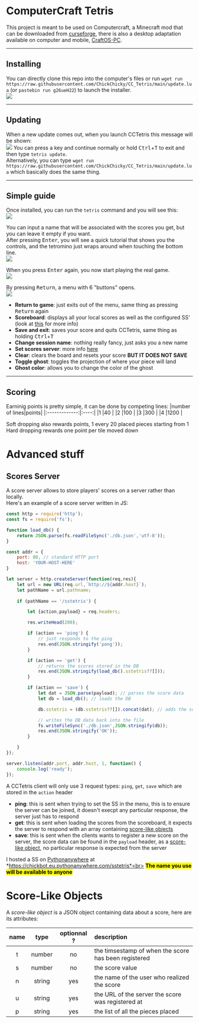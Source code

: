 # ComputerCraft Tetris

This project is meant to be used on Computercraft, a Minecraft mod that can be downloaded from [curseforge](https://www.curseforge.com/minecraft/mc-mods/cc-tweaked), there is also a desktop adaptation available on computer and mobile, [CraftOS-PC](https://www.craftos-pc.cc/).

---

## Installing

You can directly clone this repo into the computer's files or run `wget run https://raw.githubusercontent.com/ChickChicky/CC_Tetris/main/update.lua` (or `pastebin run g26ueH22`) to launch the installer.<br>
![](img/install.png)

---

## Updating
When a new update comes out, when you launch CCTetris this message will be shown:<br>
![](img/new_version_avail.png)
You can press a key and continue normally or hold <kbd>Ctrl</kbd>+<kbd>T</kbd> to exit and then type `tetris update`.<br>
Alternatively, you can type `wget run https://raw.githubusercontent.com/ChickChicky/CC_Tetris/main/update.lua` which basically does the same thing.

---

## Simple guide

Once installed, you can run the `tetris` command and you will see this:<br>
![](img/sessionname_prompt.png)

You can input a name that will be associated with the scores you get, but you can leave it empty if you want.<br>
After pressing <kbd>Enter</kbd>, you will see a quick tutorial that shows you the controls, and the tetromino just wraps around when touching the bottom line.<br>
![](img/tuto.png)

When you press <kbd>Enter</kbd> again, you now start playing the real game.<br>
![](img/game.png)

By pressing <kbd>Return</kbd>, a menu with 6 "buttons" opens.<br>
![](img/menu.png)
- **Return to game**: just exits out of the menu, same thing as pressing <kbd>Return</kbd> again
- **Scoreboard**: displays all your local scores as well as the configured SS' (look at [this](#Scores-Server) for more info)
- **Save and exit**: saves your score and quits CCTetris, same thing as holding <kbd>Ctrl</kbd>+<kbd>T</kbd>
- **Change session name**: nothing really fancy, just asks you a new name
- **Set scores server**: more info [here](#Scores-Server)
- **Clear**: clears the board and resets your score **BUT IT DOES NOT SAVE**
- **Toggle ghost**: toggles the projection of where your piece will land
- **Ghost color**: allows you to change the color of the ghost

---

## Scoring

Earninig points is pretty simple, it can be done by competing lines:
|number of lines|points|
|:-------------:|:----:|
|1              |40    |
|2              |100   |
|3              |300   |
|4              |1200  |

Soft dropping also rewards points, 1 every 20 placed pieces starting from 1<br>
Hard dropping rewards one point per tile moved down





# Advanced stuff

## Scores Server
A score server allows to store players' scores on a server rather than locally. <br>
Here's an example of a score server written in JS:
```js
const http = require('http');
const fs = require('fs');

function load_db() {
    return JSON.parse(fs.readFileSync('./db.json','utf-8'));
}

const addr = {
    port: 80, // standard HTTP port
    host: 'YOUR-HOST-HERE'
}

let server = http.createServer(function(req,res){
    let url = new URL(req.url,`http://${addr.host}`);
    let pathName = url.pathname;
    
    if (pathName == '/sstetris') {

        let {action,payload} = req.headers;

        res.writeHead(200);

        if (action == 'ping') {
            // just responds to the ping
            res.end(JSON.stringify('pong'));
        }

        if (action == 'get') {
            // returns the scores stored in the DB
            res.end(JSON.stringify(load_db().sstetris??[]));
        }

        if (action == 'save') {
            let dat = JSON.parse(payload); // parses the score data
            let db = load_db(); // loads the DB

            db.sstetris = (db.sstetris??[]).concat(dat); // adds the score to the existing ones

            // writes the DB data back into the file
            fs.writeFileSync('./db.json',JSON.stringify(db));
            res.end(JSON.stringify('OK'));
        }

    }
});

server.listen(addr.port, addr.host, 1, function() {
    console.log('ready');
});
```
A CCTetris client will only use 3 request types: `ping`, `get`, `save` which are stored in the `action` header
- **ping**: this is sent when trying to set the SS in the menu, this is to ensure the server can be joined, it doesn't execpt any particular response, the server just has to respond
- **get**: this is sent when loading the scores from the scoreboard, it expects the server to respond with an array containing [score-like objects](#Score-Like-Objects)
- **save**: this is sent when the clients wants to register a new score on the server, the score data can be found in the `payload` header, as a [score-like object](#Score-Like-Objects), no particular response is expected from the server

I hosted a SS on [Pythonanywhere](https://pythonanywhere.com) at *https://chickbot.eu.pythonanywhere.com/sstetris*<br>
<mark>**The name you use will be available to anyone**</mark>

# Score-Like Objects

A *score-like object* is a JSON object containing data about a score, here are its attributes:

|name | type | optionnal ? |                    description                     |
|:---:|:----:|:-----------:|:---------------------------------------------------|
|  t  |number|     no      |the timsestamp of when the score has been registered|
|  s  |number|     no      |the score value                                     |
|  n  |string|     yes     |the name of the user who realized the score         |
|  u  |string|     yes     |the URL of the server the score was registered at   |
|  p  |string|     yes     |the list of all the pieces placed                   |
